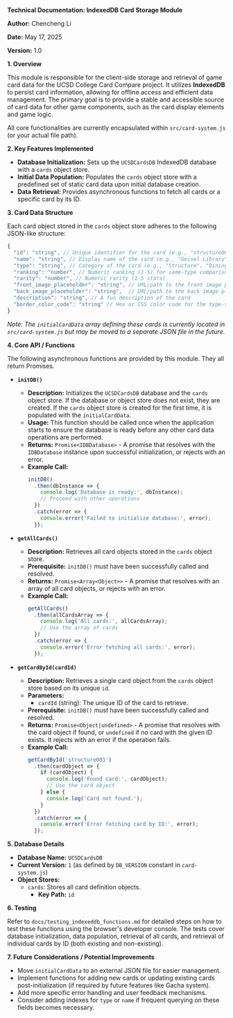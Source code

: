 
**Technical Documentation: IndexedDB Card Storage Module**

**Author:** Chencheng Li

**Date:** May 17, 2025

**Version:** 1.0

**1. Overview**

This module is responsible for the client-side storage and retrieval of game card data for the UCSD College Card Compare project. It utilizes **IndexedDB** to persist card information, allowing for offline access and efficient data management. The primary goal is to provide a stable and accessible source of card data for other game components, such as the card display elements and game logic.

All core functionalities are currently encapsulated within `src/card-system.js` (or your actual file path).

**2. Key Features Implemented**

*   **Database Initialization:** Sets up the `UCSDCardsDB` IndexedDB database with a `cards` object store.
*   **Initial Data Population:** Populates the `cards` object store with a predefined set of static card data upon initial database creation.
*   **Data Retrieval:** Provides asynchronous functions to fetch all cards or a specific card by its ID.

**3. Card Data Structure**

Each card object stored in the `cards` object store adheres to the following JSON-like structure:

```javascript
{
  "id": "string", // Unique identifier for the card (e.g., "structure001") - Primary Key
  "name": "string", // Display name of the card (e.g., "Geisel Library")
  "type": "string", // Category of the card (e.g., "Structure", "Dining", "Mascot")
  "ranking": "number", // Numeric ranking (1-5) for same-type comparison
  "rarity": "number", // Numeric rarity (1-5 stars)
  "front_image_placeholder": "string", // URL/path to the front image placeholder
  "back_image_placeholder": "string",  // URL/path to the back image placeholder
  "description": "string", // A fun description of the card
  "border_color_code": "string" // Hex or CSS color code for the type-specific border
}
```
*Note: The `initialCardData` array defining these cards is currently located in `src/card-system.js` but may be moved to a separate JSON file in the future.*

**4. Core API / Functions**

The following asynchronous functions are provided by this module. They all return Promises.

*   **`initDB()`**
    *   **Description:** Initializes the `UCSDCardsDB` database and the `cards` object store. If the database or object store does not exist, they are created. If the `cards` object store is created for the first time, it is populated with the `initialCardData`.
    *   **Usage:** This function should be called once when the application starts to ensure the database is ready before any other card data operations are performed.
    *   **Returns:** `Promise<IDBDatabase>` - A promise that resolves with the `IDBDatabase` instance upon successful initialization, or rejects with an error.
    *   **Example Call:**
        ```javascript
        initDB()
          .then(dbInstance => {
            console.log('Database is ready:', dbInstance);
            // Proceed with other operations
          })
          .catch(error => {
            console.error('Failed to initialize database:', error);
          });
        ```

*   **`getAllCards()`**
    *   **Description:** Retrieves all card objects stored in the `cards` object store.
    *   **Prerequisite:** `initDB()` must have been successfully called and resolved.
    *   **Returns:** `Promise<Array<Object>>` - A promise that resolves with an array of all card objects, or rejects with an error.
    *   **Example Call:**
        ```javascript
        getAllCards()
          .then(allCardsArray => {
            console.log('All cards:', allCardsArray);
            // Use the array of cards
          })
          .catch(error => {
            console.error('Error fetching all cards:', error);
          });
        ```

*   **`getCardById(cardId)`**
    *   **Description:** Retrieves a single card object from the `cards` object store based on its unique `id`.
    *   **Parameters:**
        *   `cardId` (string): The unique ID of the card to retrieve.
    *   **Prerequisite:** `initDB()` must have been successfully called and resolved.
    *   **Returns:** `Promise<Object|undefined>` - A promise that resolves with the card object if found, or `undefined` if no card with the given ID exists. It rejects with an error if the operation fails.
    *   **Example Call:**
        ```javascript
        getCardById('structure001')
          .then(cardObject => {
            if (cardObject) {
              console.log('Found card:', cardObject);
              // Use the card object
            } else {
              console.log('Card not found.');
            }
          })
          .catch(error => {
            console.error('Error fetching card by ID:', error);
          });
        ```

**5. Database Details**

*   **Database Name:** `UCSDCardsDB`
*   **Current Version:** `1` (as defined by `DB_VERSION` constant in `card-system.js`)
*   **Object Stores:**
    *   `cards`: Stores all card definition objects.
        *   **Key Path:** `id`

**6. Testing**

Refer to `docs/testing_indexeddb_functions.md` for detailed steps on how to test these functions using the browser's developer console. The tests cover database initialization, data population, retrieval of all cards, and retrieval of individual cards by ID (both existing and non-existing).

**7. Future Considerations / Potential Improvements**

*   Move `initialCardData` to an external JSON file for easier management.
*   Implement functions for adding new cards or updating existing cards post-initialization (if required by future features like Gacha system).
*   Add more specific error handling and user feedback mechanisms.
*   Consider adding indexes for `type` or `name` if frequent querying on these fields becomes necessary.
